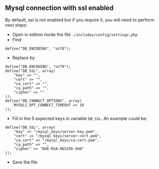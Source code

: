 <!-- docs/install/extra-settings.md -->


## Mysql connection with ssl enabled

By default, ssl is not enabled but if you require it, you will need to perform next steps:

- Open in edition mode the file `./includes/config/settings.php`
- Find
```
define("DB_ENCODING", "utf8");
```
- Replace by
```
define("DB_ENCODING", "utf8");
define("DB_SSL", array(
    "key" => "",
    "cert" => "",
    "ca_cert" => "",
    "ca_path" => "",
    "cipher" => ""
));
define("DB_CONNECT_OPTIONS", array(
    MYSQLI_OPT_CONNECT_TIMEOUT => 10
));
```
- Fill in the 5 expected keys in variable `DB_SSL`. 
An example could be:
```
define("DB_SSL", array(
    "key" => "/mysql_keys/server-key.pem",
    "cert" => "/mysql_keys/server-cert.pem",
    "ca_cert" => "/mysql_keys/ca-cert.pem",
    "ca_path" => "",
    "cipher" => "DHE-RSA-AES256-SHA"
));
```
- Save the file
